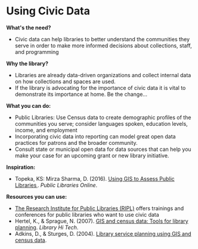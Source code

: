 # Using Civic Data

**What's the need?**

* Civic data can help libraries to better understand the communities they serve in order to make more informed decisions about collections, staff, and programming

**Why the library?**  

* Libraries are already data-driven organizations and collect internal data on how collections and spaces are used. 
* If the library is advocating for the importance of civic data it is vital to demonstrate its importance at home.  Be the change...

**What you can do:**

* Public Libraries: Use Census data to create demographic profiles of the communities you serve; consider languages spoken, education levels, income, and employment
* Incorporating civic data into reporting can model great open data practices for patrons and the broader community. 
* Consult state or municipal open data for data sources that can help you make your case for an upcoming grant or new library initiative. 

**Inspiration:**

* Topeka, KS: Mirza Sharma, D. \(2016\). [Using GIS to Assess Public Libraries ](http://publiclibrariesonline.org/2016/01/using-gis-to-assess-public-libraries/). _Public Libraries Online_.   

**Resources you can use:**

* [The Research Institute for Public Libraries \(RIPL\)](https://ripl.lrs.org/) offers trainings and conferences for public libraries who want to use civic data
* Hertel, K., & Sprague, N. \(2007\). [GIS and census data: Tools for library planning](https://doi.org/10.1108/07378830710755009l). _Library Hi Tech_. 
* Adkins, D., & Sturges, D. \(2004\). [Library service planning using GIS and census data](https://mospace.umsystem.edu/xmlui/handle/10355/46219).  

